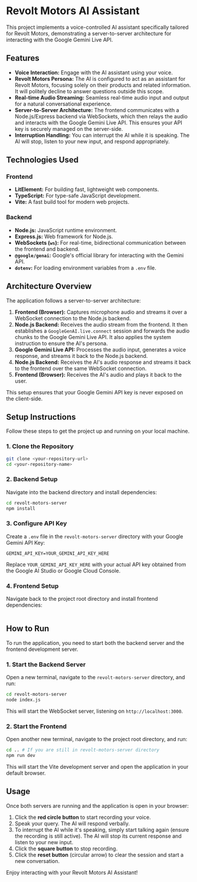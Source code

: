 # Revolt Motors AI Assistant

This project implements a voice-controlled AI assistant specifically tailored for Revolt Motors, demonstrating a server-to-server architecture for interacting with the Google Gemini Live API.

## Features

-   **Voice Interaction:** Engage with the AI assistant using your voice.
-   **Revolt Motors Persona:** The AI is configured to act as an assistant for Revolt Motors, focusing solely on their products and related information. It will politely decline to answer questions outside this scope.
-   **Real-time Audio Streaming:** Seamless real-time audio input and output for a natural conversational experience.
-   **Server-to-Server Architecture:** The frontend communicates with a Node.js/Express backend via WebSockets, which then relays the audio and interacts with the Google Gemini Live API. This ensures your API key is securely managed on the server-side.
-   **Interruption Handling:** You can interrupt the AI while it is speaking. The AI will stop, listen to your new input, and respond appropriately.

## Technologies Used

### Frontend

-   **LitElement:** For building fast, lightweight web components.
-   **TypeScript:** For type-safe JavaScript development.
-   **Vite:** A fast build tool for modern web projects.

### Backend

-   **Node.js:** JavaScript runtime environment.
-   **Express.js:** Web framework for Node.js.
-   **WebSockets (`ws`):** For real-time, bidirectional communication between the frontend and backend.
-   **`@google/genai`:** Google's official library for interacting with the Gemini API.
-   **`dotenv`:** For loading environment variables from a `.env` file.

## Architecture Overview

The application follows a server-to-server architecture:

1.  **Frontend (Browser):** Captures microphone audio and streams it over a WebSocket connection to the Node.js backend.
2.  **Node.js Backend:** Receives the audio stream from the frontend. It then establishes a `GoogleGenAI.live.connect` session and forwards the audio chunks to the Google Gemini Live API. It also applies the system instruction to ensure the AI's persona.
3.  **Google Gemini Live API:** Processes the audio input, generates a voice response, and streams it back to the Node.js backend.
4.  **Node.js Backend:** Receives the AI's audio response and streams it back to the frontend over the same WebSocket connection.
5.  **Frontend (Browser):** Receives the AI's audio and plays it back to the user.

This setup ensures that your Google Gemini API key is never exposed on the client-side.

## Setup Instructions

Follow these steps to get the project up and running on your local machine.

### 1. Clone the Repository

```bash
git clone <your-repository-url>
cd <your-repository-name>
```

### 2. Backend Setup

Navigate into the backend directory and install dependencies:

```bash
cd revolt-motors-server
npm install
```

### 3. Configure API Key

Create a `.env` file in the `revolt-motors-server` directory with your Google Gemini API Key:

```
GEMINI_API_KEY=YOUR_GEMINI_API_KEY_HERE
```

Replace `YOUR_GEMINI_API_KEY_HERE` with your actual API key obtained from the Google AI Studio or Google Cloud Console.

### 4. Frontend Setup

Navigate back to the project root directory and install frontend dependencies:

```bash

```

## How to Run

To run the application, you need to start both the backend server and the frontend development server.

### 1. Start the Backend Server

Open a new terminal, navigate to the `revolt-motors-server` directory, and run:

```bash
cd revolt-motors-server
node index.js
```

This will start the WebSocket server, listening on `http://localhost:3000`.

### 2. Start the Frontend

Open another new terminal, navigate to the project root directory, and run:

```bash
cd .. # If you are still in revolt-motors-server directory
npm run dev
```

This will start the Vite development server and open the application in your default browser.

## Usage

Once both servers are running and the application is open in your browser:

1.  Click the **red circle button** to start recording your voice.
2.  Speak your query. The AI will respond verbally.
3.  To interrupt the AI while it's speaking, simply start talking again (ensure the recording is still active). The AI will stop its current response and listen to your new input.
4.  Click the **square button** to stop recording.
5.  Click the **reset button** (circular arrow) to clear the session and start a new conversation.

Enjoy interacting with your Revolt Motors AI Assistant!
